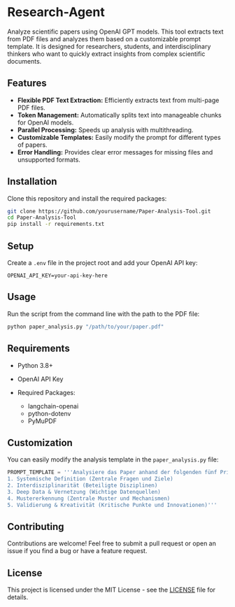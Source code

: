 # Research-Agent

Analyze scientific papers using OpenAI GPT models. This tool extracts text from PDF files and analyzes them based on a customizable prompt template. It is designed for researchers, students, and interdisciplinary thinkers who want to quickly extract insights from complex scientific documents.

## Features

* **Flexible PDF Text Extraction:** Efficiently extracts text from multi-page PDF files.
* **Token Management:** Automatically splits text into manageable chunks for OpenAI models.
* **Parallel Processing:** Speeds up analysis with multithreading.
* **Customizable Templates:** Easily modify the prompt for different types of papers.
* **Error Handling:** Provides clear error messages for missing files and unsupported formats.

## Installation

Clone this repository and install the required packages:

```bash
git clone https://github.com/yourusername/Paper-Analysis-Tool.git
cd Paper-Analysis-Tool
pip install -r requirements.txt
```

## Setup

Create a `.env` file in the project root and add your OpenAI API key:

```
OPENAI_API_KEY=your-api-key-here
```

## Usage

Run the script from the command line with the path to the PDF file:

```bash
python paper_analysis.py "/path/to/your/paper.pdf"
```

## Requirements

* Python 3.8+
* OpenAI API Key
* Required Packages:

  * langchain-openai
  * python-dotenv
  * PyMuPDF

## Customization

You can easily modify the analysis template in the `paper_analysis.py` file:

```python
PROMPT_TEMPLATE = '''Analysiere das Paper anhand der folgenden fünf Prinzipien:
1. Systemische Definition (Zentrale Fragen und Ziele)
2. Interdisziplinarität (Beteiligte Disziplinen)
3. Deep Data & Vernetzung (Wichtige Datenquellen)
4. Mustererkennung (Zentrale Muster und Mechanismen)
5. Validierung & Kreativität (Kritische Punkte und Innovationen)'''
```

## Contributing

Contributions are welcome! Feel free to submit a pull request or open an issue if you find a bug or have a feature request.

## License

This project is licensed under the MIT License - see the [LICENSE](LICENSE) file for details.
